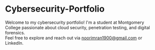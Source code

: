 # Cybersecurity-Portfolio

Welcome to my cybersecurity portfolio! I'm a student at Montgomery College passionate about cloud security, penetration testing, and digital forensics.  
Feel free to explore and reach out via noorimran1900@gmail.com or LinkedIn.
